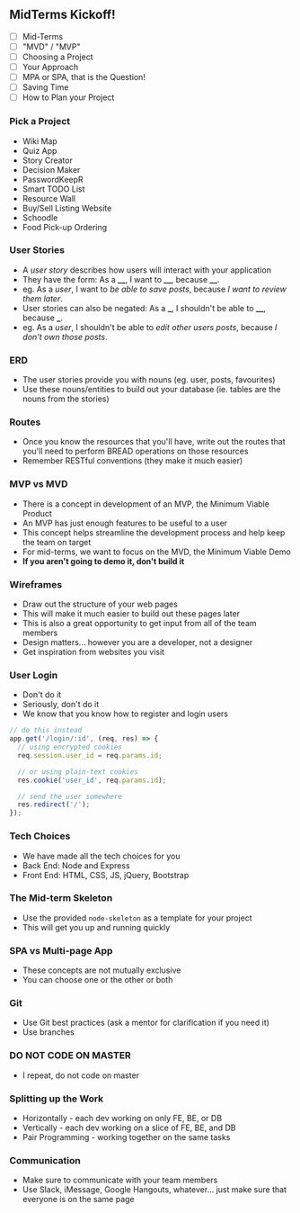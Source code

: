 ## MidTerms Kickoff!

- [ ] Mid-Terms
- [ ] "MVD" / "MVP"
- [ ] Choosing a Project
- [ ] Your Approach
- [ ] MPA or SPA, that is the Question!
- [ ] Saving Time
- [ ] How to Plan your Project

### Pick a Project

- Wiki Map
- Quiz App
- Story Creator
- Decision Maker
- PasswordKeepR
- Smart TODO List
- Resource Wall
- Buy/Sell Listing Website
- Schoodle
- Food Pick-up Ordering

### User Stories

- A _user story_ describes how users will interact with your application
- They have the form: As a **\_\_**, I want to **\_\_**, because **\_\_**.
- eg. As a _user_, I want to _be able to save posts_, because _I want to review them later_.
- User stories can also be negated: As a **\_**, I shouldn't be able to **\_\_**, because **\_**.
- eg. As a _user_, I shouldn't be able to _edit other users posts_, because _I don't own those posts_.

### ERD

- The user stories provide you with nouns (eg. user, posts, favourites)
- Use these nouns/entities to build out your database (ie. tables are the nouns from the stories)

### Routes

- Once you know the resources that you'll have, write out the routes that you'll need to perform BREAD operations on those resources
- Remember RESTful conventions (they make it much easier)

### MVP vs MVD

- There is a concept in development of an MVP, the Minimum Viable Product
- An MVP has just enough features to be useful to a user
- This concept helps streamline the development process and help keep the team on target
- For mid-terms, we want to focus on the MVD, the Minimum Viable Demo
- **If you aren't going to demo it, don't build it**

### Wireframes

- Draw out the structure of your web pages
- This will make it much easier to build out these pages later
- This is also a great opportunity to get input from all of the team members
- Design matters... however you are a developer, not a designer
- Get inspiration from websites you visit

### User Login

- Don't do it
- Seriously, don't do it
- We know that you know how to register and login users

```js
// do this instead
app.get('/login/:id', (req, res) => {
  // using encrypted cookies
  req.session.user_id = req.params.id;

  // or using plain-text cookies
  res.cookie('user_id', req.params.id);

  // send the user somewhere
  res.redirect('/');
});
```

### Tech Choices

- We have made all the tech choices for you
- Back End: Node and Express
- Front End: HTML, CSS, JS, jQuery, Bootstrap

### The Mid-term Skeleton

- Use the provided `node-skeleton` as a template for your project
- This will get you up and running quickly

### SPA vs Multi-page App

- These concepts are not mutually exclusive
- You can choose one or the other or both

### Git

- Use Git best practices (ask a mentor for clarification if you need it)
- Use branches

### DO NOT CODE ON MASTER

- I repeat, do not code on master

### Splitting up the Work

- Horizontally - each dev working on only FE, BE, or DB
- Vertically - each dev working on a slice of FE, BE, and DB
- Pair Programming - working together on the same tasks

### Communication

- Make sure to communicate with your team members
- Use Slack, iMessage, Google Hangouts, whatever... just make sure that everyone is on the same page
